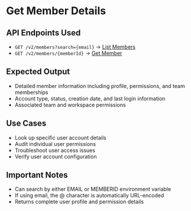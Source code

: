 # Get Member Details

## API Endpoints Used

- `GET /v2/members?search={email}` → [List Members](https://help.sigmacomputing.com/reference/listmembers)
- `GET /v2/members/{memberId}` → [Get Member](https://help.sigmacomputing.com/reference/getmember)

## Expected Output

- Detailed member information including profile, permissions, and team memberships
- Account type, status, creation date, and last login information
- Associated team and workspace permissions

## Use Cases

- Look up specific user account details
- Audit individual user permissions
- Troubleshoot user access issues
- Verify user account configuration

## Important Notes

- Can search by either EMAIL or MEMBERID environment variable
- If using email, the @ character is automatically URL-encoded
- Returns complete user profile and permission details